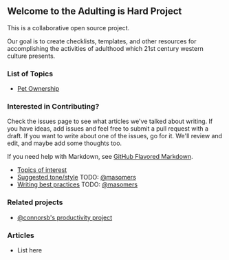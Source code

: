 ## Welcome to the Adulting is Hard Project

This is a collaborative open source project. 

Our goal is to create checklists, templates, and other resources for accomplishing the activities of adulthood which 21st century western culture presents.

### List of Topics

-  [Pet Ownership](https://github.com/georgiamoon/adultingishard/blob/master/pet%20ownership.md)

### Interested in Contributing?

Check the issues page to see what articles we've talked about writing. If you have ideas, add issues and feel free to submit a pull request with a draft. If you want to write about one of the issues, go for it. We'll review and edit, and maybe add some thoughts too.

If you need help with Markdown, see [GitHub Flavored Markdown](https://guides.github.com/features/mastering-markdown/).

- [Topics of interest](https://github.com/georgiamoon/adultingishard/issues)
- [Suggested tone/style]() TODO: [@masomers](http://github.com/masomers)
- [Writing best practices]() TODO: [@masomers](http://github.com/masomers)

### Related projects

- [@connorsb's productivity project](https://github.com/connorsb/productivity)

### Articles

- List here
